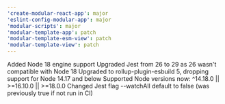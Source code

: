 ```yaml
---
'create-modular-react-app': major
'eslint-config-modular-app': major
'modular-scripts': major
'modular-template-app': patch
'modular-template-esm-view': patch
'modular-template-view': patch
---
```


Added Node 18 engine support
Upgraded Jest from 26 to 29 as 26 wasn't compatible with Node 18
Upgraded to rollup-plugin-esbuild 5, dropping support for Node 14.17 and below
Supported Node versions now: ^14.18.0 || >=16.10.0 || >=18.0.0
Changed Jest flag --watchAll default to false (was previously true if not run in CI)